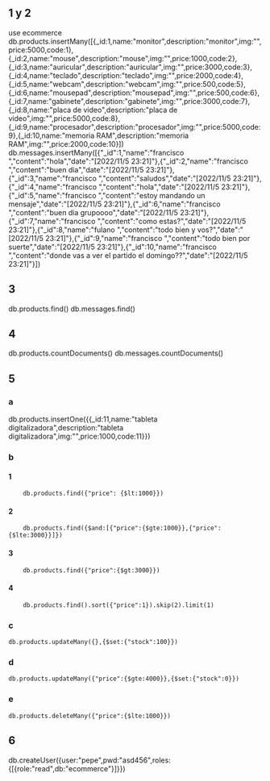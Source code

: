 ## 1 y 2
use ecommerce
db.products.insertMany([{_id:1,name:"monitor",description:"monitor",img:"",price:5000,code:1},{_id:2,name:"mouse",description:"mouse",img:"",price:1000,code:2},{_id:3,name:"auricular",description:"auricular",img:"",price:3000,code:3},{_id:4,name:"teclado",description:"teclado",img:"",price:2000,code:4},{_id:5,name:"webcam",description:"webcam",img:"",price:500,code:5},{_id:6,name:"mousepad",description:"mousepad",img:"",price:500,code:6},{_id:7,name:"gabinete",description:"gabinete",img:"",price:3000,code:7},{_id:8,name:"placa de video",description:"placa de video",img:"",price:5000,code:8},{_id:9,name:"procesador",description:"procesador",img:"",price:5000,code:9},{_id:10,name:"memoria RAM",description:"memoria RAM",img:"",price:2000,code:10}])
db.messages.insertMany([{"_id":1,"name":"francisco ","content":"hola","date":"[2022/11/5  23:21]"},{"_id":2,"name":"francisco ","content":"buen dia","date":"[2022/11/5  23:21]"},{"_id":3,"name":"francisco ","content":"saludos","date":"[2022/11/5  23:21]"},{"_id":4,"name":"francisco ","content":"hola","date":"[2022/11/5  23:21]"},{"_id":5,"name":"francisco ","content":"estoy mandando un mensaje","date":"[2022/11/5  23:21]"},{"_id":6,"name":"francisco ","content":"buen dia grupoooo","date":"[2022/11/5  23:21]"},{"_id":7,"name":"francisco ","content":"como estas?","date":"[2022/11/5  23:21]"},{"_id":8,"name":"fulano ","content":"todo bien y vos?","date":"[2022/11/5  23:21]"},{"_id":9,"name":"francisco ","content":"todo bien por suerte","date":"[2022/11/5  23:21]"},{"_id":10,"name":"francisco ","content":"donde vas a ver el partido el domingo??","date":"[2022/11/5  23:21]"}])
## 3
db.products.find()
db.messages.find()

## 4

db.products.countDocuments()
db.messages.countDocuments()

## 5

### a
db.products.insertOne({{_id:11,name:"tableta digitalizadora",description:"tableta digitalizadora",img:"",price:1000,code:11}})

### b

#### 1 
        db.products.find({"price": {$lt:1000}})
#### 2
        db.products.find({$and:[{"price":{$gte:1000}},{"price":{$lte:3000}}]})
#### 3
        db.products.find({"price":{$gt:3000}})
#### 4
        db.products.find().sort({"price":1}).skip(2).limit(1)

### c
    db.products.updateMany({},{$set:{"stock":100}})

### d
    db.products.updateMany({"price":{$gte:4000}},{$set:{"stock":0}})

### e
    db.products.deleteMany({"price":{$lte:1000}})

## 6
db.createUser({user:"pepe",pwd:"asd456",roles:{[{role:"read",db:"ecommerce"}]}})